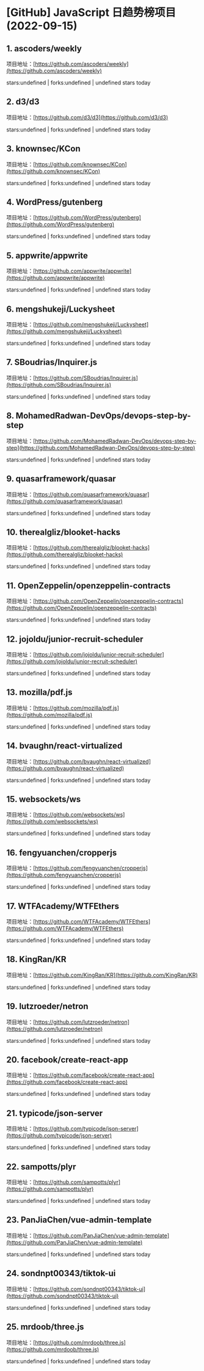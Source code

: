 # [GitHub] JavaScript 日趋势榜项目(2022-09-15)

## 1. ascoders/weekly 

项目地址：[https://github.com/ascoders/weekly](https://github.com/ascoders/weekly)

stars:undefined | forks:undefined | undefined stars today 



## 2. d3/d3 

项目地址：[https://github.com/d3/d3](https://github.com/d3/d3)

stars:undefined | forks:undefined | undefined stars today 



## 3. knownsec/KCon 

项目地址：[https://github.com/knownsec/KCon](https://github.com/knownsec/KCon)

stars:undefined | forks:undefined | undefined stars today 



## 4. WordPress/gutenberg 

项目地址：[https://github.com/WordPress/gutenberg](https://github.com/WordPress/gutenberg)

stars:undefined | forks:undefined | undefined stars today 



## 5. appwrite/appwrite 

项目地址：[https://github.com/appwrite/appwrite](https://github.com/appwrite/appwrite)

stars:undefined | forks:undefined | undefined stars today 



## 6. mengshukeji/Luckysheet 

项目地址：[https://github.com/mengshukeji/Luckysheet](https://github.com/mengshukeji/Luckysheet)

stars:undefined | forks:undefined | undefined stars today 



## 7. SBoudrias/Inquirer.js 

项目地址：[https://github.com/SBoudrias/Inquirer.js](https://github.com/SBoudrias/Inquirer.js)

stars:undefined | forks:undefined | undefined stars today 



## 8. MohamedRadwan-DevOps/devops-step-by-step 

项目地址：[https://github.com/MohamedRadwan-DevOps/devops-step-by-step](https://github.com/MohamedRadwan-DevOps/devops-step-by-step)

stars:undefined | forks:undefined | undefined stars today 



## 9. quasarframework/quasar 

项目地址：[https://github.com/quasarframework/quasar](https://github.com/quasarframework/quasar)

stars:undefined | forks:undefined | undefined stars today 



## 10. therealgliz/blooket-hacks 

项目地址：[https://github.com/therealgliz/blooket-hacks](https://github.com/therealgliz/blooket-hacks)

stars:undefined | forks:undefined | undefined stars today 



## 11. OpenZeppelin/openzeppelin-contracts 

项目地址：[https://github.com/OpenZeppelin/openzeppelin-contracts](https://github.com/OpenZeppelin/openzeppelin-contracts)

stars:undefined | forks:undefined | undefined stars today 



## 12. jojoldu/junior-recruit-scheduler 

项目地址：[https://github.com/jojoldu/junior-recruit-scheduler](https://github.com/jojoldu/junior-recruit-scheduler)

stars:undefined | forks:undefined | undefined stars today 



## 13. mozilla/pdf.js 

项目地址：[https://github.com/mozilla/pdf.js](https://github.com/mozilla/pdf.js)

stars:undefined | forks:undefined | undefined stars today 



## 14. bvaughn/react-virtualized 

项目地址：[https://github.com/bvaughn/react-virtualized](https://github.com/bvaughn/react-virtualized)

stars:undefined | forks:undefined | undefined stars today 



## 15. websockets/ws 

项目地址：[https://github.com/websockets/ws](https://github.com/websockets/ws)

stars:undefined | forks:undefined | undefined stars today 



## 16. fengyuanchen/cropperjs 

项目地址：[https://github.com/fengyuanchen/cropperjs](https://github.com/fengyuanchen/cropperjs)

stars:undefined | forks:undefined | undefined stars today 



## 17. WTFAcademy/WTFEthers 

项目地址：[https://github.com/WTFAcademy/WTFEthers](https://github.com/WTFAcademy/WTFEthers)

stars:undefined | forks:undefined | undefined stars today 



## 18. KingRan/KR 

项目地址：[https://github.com/KingRan/KR](https://github.com/KingRan/KR)

stars:undefined | forks:undefined | undefined stars today 



## 19. lutzroeder/netron 

项目地址：[https://github.com/lutzroeder/netron](https://github.com/lutzroeder/netron)

stars:undefined | forks:undefined | undefined stars today 



## 20. facebook/create-react-app 

项目地址：[https://github.com/facebook/create-react-app](https://github.com/facebook/create-react-app)

stars:undefined | forks:undefined | undefined stars today 



## 21. typicode/json-server 

项目地址：[https://github.com/typicode/json-server](https://github.com/typicode/json-server)

stars:undefined | forks:undefined | undefined stars today 



## 22. sampotts/plyr 

项目地址：[https://github.com/sampotts/plyr](https://github.com/sampotts/plyr)

stars:undefined | forks:undefined | undefined stars today 



## 23. PanJiaChen/vue-admin-template 

项目地址：[https://github.com/PanJiaChen/vue-admin-template](https://github.com/PanJiaChen/vue-admin-template)

stars:undefined | forks:undefined | undefined stars today 



## 24. sondnpt00343/tiktok-ui 

项目地址：[https://github.com/sondnpt00343/tiktok-ui](https://github.com/sondnpt00343/tiktok-ui)

stars:undefined | forks:undefined | undefined stars today 



## 25. mrdoob/three.js 

项目地址：[https://github.com/mrdoob/three.js](https://github.com/mrdoob/three.js)

stars:undefined | forks:undefined | undefined stars today 



